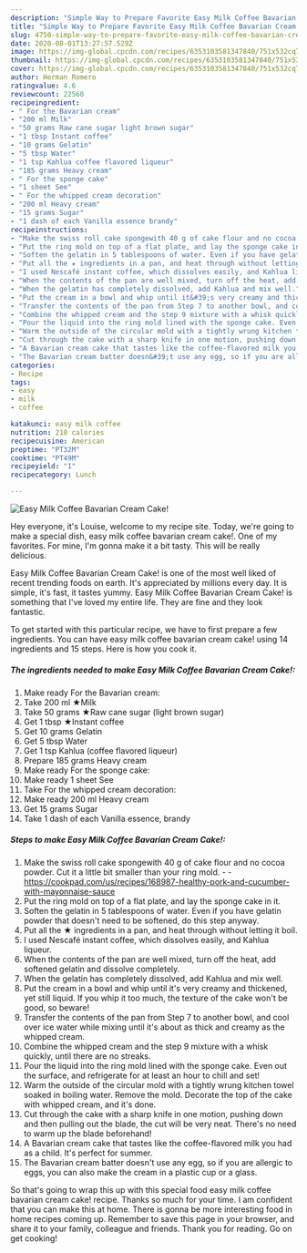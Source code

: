 ```yaml
---
description: "Simple Way to Prepare Favorite Easy Milk Coffee Bavarian Cream Cake!"
title: "Simple Way to Prepare Favorite Easy Milk Coffee Bavarian Cream Cake!"
slug: 4750-simple-way-to-prepare-favorite-easy-milk-coffee-bavarian-cream-cake
date: 2020-08-01T13:27:57.529Z
image: https://img-global.cpcdn.com/recipes/6353103581347840/751x532cq70/easy-milk-coffee-bavarian-cream-cake-recipe-main-photo.jpg
thumbnail: https://img-global.cpcdn.com/recipes/6353103581347840/751x532cq70/easy-milk-coffee-bavarian-cream-cake-recipe-main-photo.jpg
cover: https://img-global.cpcdn.com/recipes/6353103581347840/751x532cq70/easy-milk-coffee-bavarian-cream-cake-recipe-main-photo.jpg
author: Herman Romero
ratingvalue: 4.6
reviewcount: 22560
recipeingredient:
- " For the Bavarian cream"
- "200 ml Milk"
- "50 grams Raw cane sugar light brown sugar"
- "1 tbsp Instant coffee"
- "10 grams Gelatin"
- "5 tbsp Water"
- "1 tsp Kahlua coffee flavored liqueur"
- "185 grams Heavy cream"
- " For the sponge cake"
- "1 sheet See"
- " For the whipped cream decoration"
- "200 ml Heavy cream"
- "15 grams Sugar"
- "1 dash of each Vanilla essence brandy"
recipeinstructions:
- "Make the swiss roll cake spongewith 40 g of cake flour and no cocoa powder. Cut it a little bit smaller than your ring mold.  https://cookpad.com/us/recipes/168987-healthy-pork-and-cucumber-with-mayonnaise-sauce"
- "Put the ring mold on top of a flat plate, and lay the sponge cake in it."
- "Soften the gelatin in 5 tablespoons of water. Even if you have gelatin powder that doesn&#39;t need to be softened, do this step anyway."
- "Put all the ★ ingredients in a pan, and heat through without letting it boil."
- "I used Nescafé instant coffee, which dissolves easily, and Kahlua liqueur."
- "When the contents of the pan are well mixed, turn off the heat, add softened gelatin and dissolve completely."
- "When the gelatin has completely dissolved, add Kahlua and mix well."
- "Put the cream in a bowl and whip until it&#39;s very creamy and thickened, yet still liquid. If you whip it too much, the texture of the cake won&#39;t be good, so beware!"
- "Transfer the contents of the pan from Step 7 to another bowl, and cool over ice water while mixing until it&#39;s about as thick and creamy as the whipped cream."
- "Combine the whipped cream and the step 9 mixture with a whisk quickly, until there are no streaks."
- "Pour the liquid into the ring mold lined with the sponge cake. Even out the surface, and refrigerate for at least an hour to chill and set!"
- "Warm the outside of the circular mold with a tightly wrung kitchen towel soaked in boiling water. Remove the mold. Decorate the top of the cake with whipped cream, and it&#39;s done."
- "Cut through the cake with a sharp knife in one motion, pushing down and then pulling out the blade, the cut will be very neat.  There&#39;s no need to warm up the blade beforehand!"
- "A Bavarian cream cake that tastes like the coffee-flavored milk you had as a child. It&#39;s perfect for summer."
- "The Bavarian cream batter doesn&#39;t use any egg, so if you are allergic to eggs, you can also make the cream in a plastic cup or a glass."
categories:
- Recipe
tags:
- easy
- milk
- coffee

katakunci: easy milk coffee 
nutrition: 210 calories
recipecuisine: American
preptime: "PT32M"
cooktime: "PT49M"
recipeyield: "1"
recipecategory: Lunch

---
```



![Easy Milk Coffee Bavarian Cream Cake!](https://img-global.cpcdn.com/recipes/6353103581347840/751x532cq70/easy-milk-coffee-bavarian-cream-cake-recipe-main-photo.jpg)

Hey everyone, it's Louise, welcome to my recipe site. Today, we're going to make a special dish, easy milk coffee bavarian cream cake!. One of my favorites. For mine, I'm gonna make it a bit tasty. This will be really delicious.

Easy Milk Coffee Bavarian Cream Cake! is one of the most well liked of recent trending foods on earth. It's appreciated by millions every day. It is simple, it's fast, it tastes yummy. Easy Milk Coffee Bavarian Cream Cake! is something that I've loved my entire life. They are fine and they look fantastic.




To get started with this particular recipe, we have to first prepare a few ingredients. You can have easy milk coffee bavarian cream cake! using 14 ingredients and 15 steps. Here is how you cook it.

<!--inarticleads1-->

##### The ingredients needed to make Easy Milk Coffee Bavarian Cream Cake!:

1. Make ready  For the Bavarian cream:
1. Take 200 ml ★Milk
1. Take 50 grams ★Raw cane sugar (light brown sugar)
1. Get 1 tbsp ★Instant coffee
1. Get 10 grams Gelatin
1. Get 5 tbsp Water
1. Get 1 tsp Kahlua (coffee flavored liqueur)
1. Prepare 185 grams Heavy cream
1. Make ready  For the sponge cake:
1. Make ready 1 sheet See
1. Take  For the whipped cream decoration:
1. Make ready 200 ml Heavy cream
1. Get 15 grams Sugar
1. Take 1 dash of each Vanilla essence, brandy




<!--inarticleads2-->

##### Steps to make Easy Milk Coffee Bavarian Cream Cake!:

1. Make the swiss roll cake spongewith 40 g of cake flour and no cocoa powder. Cut it a little bit smaller than your ring mold. -  - https://cookpad.com/us/recipes/168987-healthy-pork-and-cucumber-with-mayonnaise-sauce
1. Put the ring mold on top of a flat plate, and lay the sponge cake in it.
1. Soften the gelatin in 5 tablespoons of water. Even if you have gelatin powder that doesn&#39;t need to be softened, do this step anyway.
1. Put all the ★ ingredients in a pan, and heat through without letting it boil.
1. I used Nescafé instant coffee, which dissolves easily, and Kahlua liqueur.
1. When the contents of the pan are well mixed, turn off the heat, add softened gelatin and dissolve completely.
1. When the gelatin has completely dissolved, add Kahlua and mix well.
1. Put the cream in a bowl and whip until it&#39;s very creamy and thickened, yet still liquid. If you whip it too much, the texture of the cake won&#39;t be good, so beware!
1. Transfer the contents of the pan from Step 7 to another bowl, and cool over ice water while mixing until it&#39;s about as thick and creamy as the whipped cream.
1. Combine the whipped cream and the step 9 mixture with a whisk quickly, until there are no streaks.
1. Pour the liquid into the ring mold lined with the sponge cake. Even out the surface, and refrigerate for at least an hour to chill and set!
1. Warm the outside of the circular mold with a tightly wrung kitchen towel soaked in boiling water. Remove the mold. Decorate the top of the cake with whipped cream, and it&#39;s done.
1. Cut through the cake with a sharp knife in one motion, pushing down and then pulling out the blade, the cut will be very neat.  There&#39;s no need to warm up the blade beforehand!
1. A Bavarian cream cake that tastes like the coffee-flavored milk you had as a child. It&#39;s perfect for summer.
1. The Bavarian cream batter doesn&#39;t use any egg, so if you are allergic to eggs, you can also make the cream in a plastic cup or a glass.




So that's going to wrap this up with this special food easy milk coffee bavarian cream cake! recipe. Thanks so much for your time. I am confident that you can make this at home. There is gonna be more interesting food in home recipes coming up. Remember to save this page in your browser, and share it to your family, colleague and friends. Thank you for reading. Go on get cooking!
